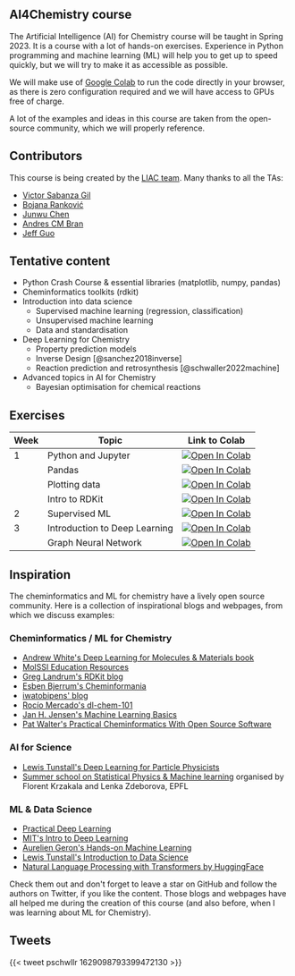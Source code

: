 ## AI4Chemistry course

The Artificial Intelligence (AI) for Chemistry course will be taught in Spring 2023. It is a course with a lot of hands-on exercises. Experience in Python programming and machine learning (ML) will help you to get up to speed quickly, but we will try to make it as accessible as possible. 

We will make use of [Google Colab](https://colab.research.google.com) to run the code directly in your browser, as there is zero configuration required and we will have access to GPUs free of charge.

A lot of the examples and ideas in this course are taken from the open-source community, which we will properly reference.

## Contributors

This course is being created by the [LIAC team](https://schwallergroup.github.io/team.html). 
Many thanks to all the TAs:

- [Victor Sabanza Gil](https://twitter.com/VictorSabanza)
- [Bojana Ranković](https://twitter.com/6ojaHa)
- [Junwu Chen](https://twitter.com/JunwuChen25)
- [Andres CM Bran](https://twitter.com/drecmb)
- [Jeff Guo](https://twitter.com/JeffGuo__)

## Tentative content

- Python Crash Course & essential libraries (matplotlib, numpy, pandas)
- Cheminformatics toolkits (rdkit)
- Introduction into data science
    - Supervised machine learning (regression, classification)
    - Unsupervised machine learning
    - Data and standardisation
- Deep Learning for Chemistry
    - Property prediction models
    - Inverse Design [@sanchez2018inverse]
    - Reaction prediction and retrosynthesis [@schwaller2022machine]
- Advanced topics in AI for Chemistry
    - Bayesian optimisation for chemical reactions

## Exercises

| Week | Topic | Link to Colab |
|--|--|--|
| 1 | Python and Jupyter | <a href="https://colab.research.google.com/github/schwallergroup/ai4chem_course/blob/main/notebooks/01%20-%20Basics/01a_python_crash_course.ipynb" target="_parent"><img src="https://colab.research.google.com/assets/colab-badge.svg" alt="Open In Colab"/></a> |
| | Pandas | <a href="https://colab.research.google.com/github/schwallergroup/ai4chem_course/blob/main/notebooks/01%20-%20Basics/01b_python_essentials_pandas.ipynb" target="_parent"><img src="https://colab.research.google.com/assets/colab-badge.svg" alt="Open In Colab"/></a>|
| | Plotting  data | <a href="https://colab.research.google.com/github/schwallergroup/ai4chem_course/blob/main/notebooks/01%20-%20Basics/01c_python_essentials_plotting.ipynb" target="_parent"><img src="https://colab.research.google.com/assets/colab-badge.svg" alt="Open In Colab"/></a> | 
|  | Intro to RDKit | <a href="https://colab.research.google.com/github/schwallergroup/ai4chem_course/blob/main/notebooks/01%20-%20Basics/01d_rdkit_basics.ipynb" target="_parent"><img src="https://colab.research.google.com/assets/colab-badge.svg" alt="Open In Colab"/></a> | 
|2 | Supervised ML |<a href="https://colab.research.google.com/github/schwallergroup/ai4chem_course/blob/main/notebooks/02%20-%20Supervised%20Learning/training_and_evaluating_ml_models.ipynb" target="_parent"><img src="https://colab.research.google.com/assets/colab-badge.svg" alt="Open In Colab"/></a> |
| 3 | Introduction to Deep Learning | <a href="https://colab.research.google.com/github/schwallergroup/ai4chem_course/blob/main/notebooks/03%20-%20Intro%20to%20Deep%20Learning/01_intro_to_dl.ipynb" target="_parent"><img src="https://colab.research.google.com/assets/colab-badge.svg" alt="Open In Colab"/></a> |
| | Graph Neural Network | <a href="https://colab.research.google.com/github/schwallergroup/ai4chem_course/blob/main/notebooks/03%20-%20Intro%20to%20Deep%20Learning/02_graph_nns.ipynb" target="_parent"><img src="https://colab.research.google.com/assets/colab-badge.svg" alt="Open In Colab"/></a> |

## Inspiration

The cheminformatics and ML for chemistry have a lively open source community. Here is a collection of inspirational blogs and webpages, from which we discuss examples:

### Cheminformatics / ML for Chemistry
- [Andrew White's Deep Learning for Molecules & Materials book](https://dmol.pub)
- [MolSSI Education Resources](http://education.molssi.org/resources.html#programming)
- [Greg Landrum's RDKit blog](https://greglandrum.github.io/rdkit-blog/)
- [Esben Bjerrum's Cheminformania](https://www.cheminformania.com)
- [iwatobipens' blog](https://iwatobipen.wordpress.com)
- [Rocío Mercado's dl-chem-101](https://github.com/rociomer/dl-chem-101)
- [Jan H. Jensen's Machine Learning Basics](https://sites.google.com/view/ml-basics/home)
- [Pat Walter's Practical Cheminformatics With Open Source Software](https://github.com/PatWalters/practical_cheminformatics_tutorials)

### AI for Science
- [Lewis Tunstall's Deep Learning for Particle Physicists](https://lewtun.github.io/dl4phys/intro.html)
- [Summer school on Statistical Physics & Machine learning](https://leshouches2022.github.io) organised by Florent Krzakala and Lenka Zdeborova, EPFL

### ML & Data Science
- [Practical Deep Learning](https://course.fast.ai)
- [MIT's Intro to Deep Learning](http://introtodeeplearning.com)
- [Aurelien Geron's Hands-on Machine Learning](https://github.com/ageron/handson-ml2)
- [Lewis Tunstall's Introduction to Data Science](https://lewtun.github.io/dslectures/)
- [Natural Language Processing with Transformers by HuggingFace](https://github.com/nlp-with-transformers/notebooks)

Check them out and don't forget to leave a star on GitHub and follow the authors on Twitter, if you like the content. 
Those blogs and webpages have all helped me during the creation of this course (and also before, when I was learning about ML for Chemistry).

## Tweets

{{< tweet pschwllr 1629098793399472130 >}}
